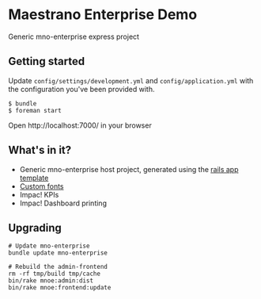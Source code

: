 # Maestrano Enterprise Demo

Generic mno-enterprise express project

## Getting started

Update `config/settings/development.yml` and `config/application.yml` with the configuration you've been provided with.


```
$ bundle
$ foreman start
```

Open http://localhost:7000/ in your browser

## What's in it?

* Generic mno-enterprise host project, generated using the [rails app template](https://github.com/maestrano/mno-enterprise/tree/master/rails-template)
* [Custom fonts](https://github.com/maestrano/mno-enterprise#adding-a-custom-font)
* Impac! KPIs
* Impac! Dashboard printing

## Upgrading

```
# Update mno-enterprise
bundle update mno-enterprise

# Rebuild the admin-frontend
rm -rf tmp/build tmp/cache
bin/rake mnoe:admin:dist
bin/rake mnoe:frontend:update
```
